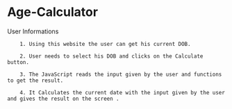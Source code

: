 # Age-Calculator

User Informations 

        1. Using this website the user can get his current DOB. 
        
        2. User needs to select his DOB and clicks on the Calculate button.
        
        3. The JavaScript reads the input given by the user and functions to get the result. 
        
        4. It Calculates the current date with the input given by the user and gives the result on the screen .
        
